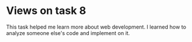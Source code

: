 # Views on task 8

This task helped me learn more about web development. I learned how to analyze someone else's code and implement on it.
